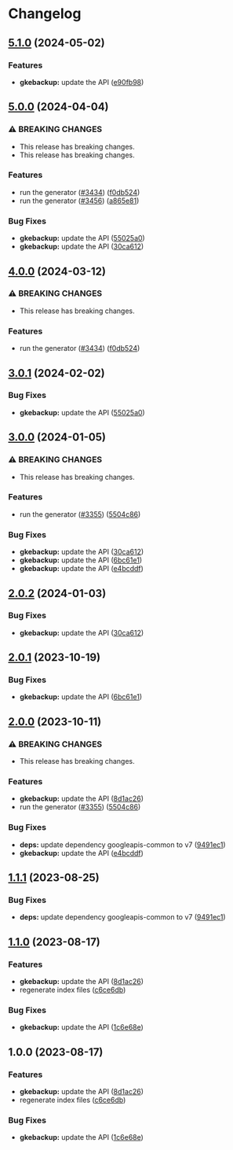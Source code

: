 # Changelog

## [5.1.0](https://github.com/googleapis/google-api-nodejs-client/compare/gkebackup-v5.0.0...gkebackup-v5.1.0) (2024-05-02)


### Features

* **gkebackup:** update the API ([e90fb98](https://github.com/googleapis/google-api-nodejs-client/commit/e90fb98d64548538cbb810258e9fde7b3f3561fc))

## [5.0.0](https://github.com/googleapis/google-api-nodejs-client/compare/gkebackup-v4.0.0...gkebackup-v5.0.0) (2024-04-04)


### ⚠ BREAKING CHANGES

* This release has breaking changes.
* This release has breaking changes.

### Features

* run the generator ([#3434](https://github.com/googleapis/google-api-nodejs-client/issues/3434)) ([f0db524](https://github.com/googleapis/google-api-nodejs-client/commit/f0db524bb26f05cea3dec4c0ed66b496399e3857))
* run the generator ([#3456](https://github.com/googleapis/google-api-nodejs-client/issues/3456)) ([a865e81](https://github.com/googleapis/google-api-nodejs-client/commit/a865e81539b315d3b321650663ba0b2555b1e5a1))


### Bug Fixes

* **gkebackup:** update the API ([55025a0](https://github.com/googleapis/google-api-nodejs-client/commit/55025a034c4ffcf944214121c8e8227d612c329b))
* **gkebackup:** update the API ([30ca612](https://github.com/googleapis/google-api-nodejs-client/commit/30ca6127287a5f55a8c6d7b7247f2aff618e6b8f))

## [4.0.0](https://github.com/googleapis/google-api-nodejs-client/compare/gkebackup-v3.0.1...gkebackup-v4.0.0) (2024-03-12)


### ⚠ BREAKING CHANGES

* This release has breaking changes.

### Features

* run the generator ([#3434](https://github.com/googleapis/google-api-nodejs-client/issues/3434)) ([f0db524](https://github.com/googleapis/google-api-nodejs-client/commit/f0db524bb26f05cea3dec4c0ed66b496399e3857))

## [3.0.1](https://github.com/googleapis/google-api-nodejs-client/compare/gkebackup-v3.0.0...gkebackup-v3.0.1) (2024-02-02)


### Bug Fixes

* **gkebackup:** update the API ([55025a0](https://github.com/googleapis/google-api-nodejs-client/commit/55025a034c4ffcf944214121c8e8227d612c329b))

## [3.0.0](https://github.com/googleapis/google-api-nodejs-client/compare/gkebackup-v2.0.2...gkebackup-v3.0.0) (2024-01-05)


### ⚠ BREAKING CHANGES

* This release has breaking changes.

### Features

* run the generator ([#3355](https://github.com/googleapis/google-api-nodejs-client/issues/3355)) ([5504c86](https://github.com/googleapis/google-api-nodejs-client/commit/5504c86fd61740886047320e2ed70f02a164acd7))


### Bug Fixes

* **gkebackup:** update the API ([30ca612](https://github.com/googleapis/google-api-nodejs-client/commit/30ca6127287a5f55a8c6d7b7247f2aff618e6b8f))
* **gkebackup:** update the API ([6bc61e1](https://github.com/googleapis/google-api-nodejs-client/commit/6bc61e17c12414d04e848a611fcfb88db62a1352))
* **gkebackup:** update the API ([e4bcddf](https://github.com/googleapis/google-api-nodejs-client/commit/e4bcddf04db3112f0a404d99e43d389a54301e4b))

## [2.0.2](https://github.com/googleapis/google-api-nodejs-client/compare/gkebackup-v2.0.1...gkebackup-v2.0.2) (2024-01-03)


### Bug Fixes

* **gkebackup:** update the API ([30ca612](https://github.com/googleapis/google-api-nodejs-client/commit/30ca6127287a5f55a8c6d7b7247f2aff618e6b8f))

## [2.0.1](https://github.com/googleapis/google-api-nodejs-client/compare/gkebackup-v2.0.0...gkebackup-v2.0.1) (2023-10-19)


### Bug Fixes

* **gkebackup:** update the API ([6bc61e1](https://github.com/googleapis/google-api-nodejs-client/commit/6bc61e17c12414d04e848a611fcfb88db62a1352))

## [2.0.0](https://github.com/googleapis/google-api-nodejs-client/compare/gkebackup-v1.1.1...gkebackup-v2.0.0) (2023-10-11)


### ⚠ BREAKING CHANGES

* This release has breaking changes.

### Features

* **gkebackup:** update the API ([8d1ac26](https://github.com/googleapis/google-api-nodejs-client/commit/8d1ac26eb6062259061609e94c6a4b9beba4831c))
* run the generator ([#3355](https://github.com/googleapis/google-api-nodejs-client/issues/3355)) ([5504c86](https://github.com/googleapis/google-api-nodejs-client/commit/5504c86fd61740886047320e2ed70f02a164acd7))


### Bug Fixes

* **deps:** update dependency googleapis-common to v7 ([9491ec1](https://github.com/googleapis/google-api-nodejs-client/commit/9491ec1cdc3c413e7d73edcfcd59cf5c28a7c855))
* **gkebackup:** update the API ([e4bcddf](https://github.com/googleapis/google-api-nodejs-client/commit/e4bcddf04db3112f0a404d99e43d389a54301e4b))

## [1.1.1](https://github.com/googleapis/google-api-nodejs-client/compare/gkebackup-v1.1.0...gkebackup-v1.1.1) (2023-08-25)


### Bug Fixes

* **deps:** update dependency googleapis-common to v7 ([9491ec1](https://github.com/googleapis/google-api-nodejs-client/commit/9491ec1cdc3c413e7d73edcfcd59cf5c28a7c855))

## [1.1.0](https://github.com/googleapis/google-api-nodejs-client/compare/gkebackup-v1.0.0...gkebackup-v1.1.0) (2023-08-17)


### Features

* **gkebackup:** update the API ([8d1ac26](https://github.com/googleapis/google-api-nodejs-client/commit/8d1ac26eb6062259061609e94c6a4b9beba4831c))
* regenerate index files ([c6ce6db](https://github.com/googleapis/google-api-nodejs-client/commit/c6ce6db24417be7ec0d5cb572288042973a390e0))


### Bug Fixes

* **gkebackup:** update the API ([1c6e68e](https://github.com/googleapis/google-api-nodejs-client/commit/1c6e68ea5bd469b34d537ac031cbe9b45a950773))

## 1.0.0 (2023-08-17)


### Features

* **gkebackup:** update the API ([8d1ac26](https://github.com/googleapis/google-api-nodejs-client/commit/8d1ac26eb6062259061609e94c6a4b9beba4831c))
* regenerate index files ([c6ce6db](https://github.com/googleapis/google-api-nodejs-client/commit/c6ce6db24417be7ec0d5cb572288042973a390e0))


### Bug Fixes

* **gkebackup:** update the API ([1c6e68e](https://github.com/googleapis/google-api-nodejs-client/commit/1c6e68ea5bd469b34d537ac031cbe9b45a950773))
